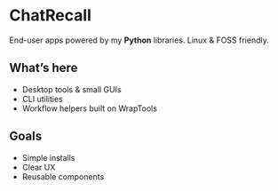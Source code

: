 # ChatRecall

End-user apps powered by my **Python** libraries. Linux & FOSS friendly.

## What’s here
- Desktop tools & small GUIs
- CLI utilities
- Workflow helpers built on WrapTools

## Goals
- Simple installs
- Clear UX
- Reusable components
